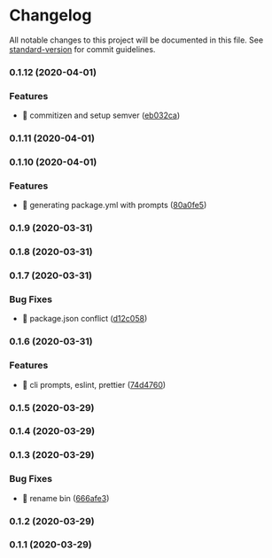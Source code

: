 # Changelog

All notable changes to this project will be documented in this file. See [standard-version](https://github.com/conventional-changelog/standard-version) for commit guidelines.

### 0.1.12 (2020-04-01)


### Features

* 🎸 commitizen and setup semver ([eb032ca](https://github.com/rapidlang/cli/commit/eb032caf2be6cd6fa7d0d6acf45e6e0fde3a7ba3))

### 0.1.11 (2020-04-01)

### 0.1.10 (2020-04-01)


### Features

* 🎸 generating package.yml with prompts ([80a0fe5](https://github.com/rapidlang/cli/commit/80a0fe54cc7e5489580f1c54f43ee9617c4f85f0))

### 0.1.9 (2020-03-31)

### 0.1.8 (2020-03-31)

### 0.1.7 (2020-03-31)


### Bug Fixes

* 🐛 package.json conflict ([d12c058](https://github.com/rapidlang/cli/commit/d12c058f787027f8650fcb23d293ddd449f99ce8))

### 0.1.6 (2020-03-31)


### Features

* 🎸 cli prompts, eslint, prettier ([74d4760](https://github.com/rapidlang/cli/commit/74d4760508b5207197c23d8671398f9a0d18e62d))

### 0.1.5 (2020-03-29)

### 0.1.4 (2020-03-29)

### 0.1.3 (2020-03-29)


### Bug Fixes

* 🐛 rename bin ([666afe3](https://github.com/rapidlang/cli/commit/666afe388ad57f4cf82a3873af1653f328b0793a))

### 0.1.2 (2020-03-29)

### 0.1.1 (2020-03-29)
